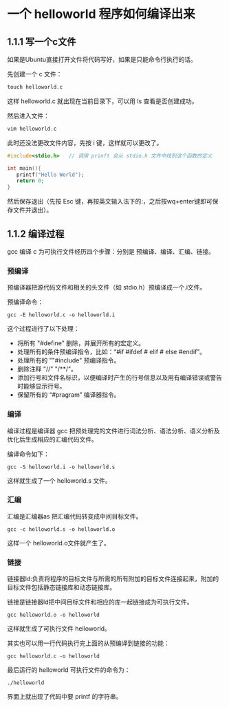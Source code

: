 # 一个 helloworld 程序如何编译出来

[1]: https://wenku.baidu.com/view/a773139d1937f111f18583d049649b6648d70912.html	"本文来源"



## 1.1.1 写一个c文件

如果是Ubuntu直接打开文件将代码写好，如果是只能命令行执行的话。

先创建一个 c 文件：

```c
touch helloworld.c
```

这样 helloworld.c 就出现在当前目录下，可以用 ls 查看是否创建成功。

然后进入文件：

```c++
vim helloworld.c
```

此时还没法更改文件内容，先按 i 键，这样就可以更改了。

```c
#include<stdio.h>	// 调用 prinft 会从 stdio.h 文件中找到这个函数的定义

int main(){
   printf("Hello World");
   return 0;
}
```

然后保存退出（先按 Esc 键，再按英文输入法下的:，之后按wq+enter键即可保存文件并退出）。

## 1.1.2 编译过程

gcc 编译 c 为可执行文件经历四个步骤：分别是 预编译、编译、汇编、链接。

### 预编译

预编译器把源代码文件和相关的头文件（如 stdio.h）预编译成一个.i文件。

预编译命令：

```
gcc -E helloworld.c -o helloworld.i
```

这个过程进行了以下处理：

* 将所有 "#define" 删除，并展开所有的宏定义。
* 处理所有的条件预编译指令，比如：“#if #ifdef # elif # else #endif”。
* 处理所有的 ""#include" 预编译指令。
* 删除注释 "//"  "/**/"。
* 添加行号和文件名标识，以便编译时产生的行号信息以及用有编译错误或警告时能够显示行号。
* 保留所有的 “#pragram” 编译器指令。

### 编译

编译过程是编译器 gcc 把预处理完的文件进行词法分析、语法分析、语义分析及优化后生成相应的汇编代码文件。

编译命令如下：

```
gcc -S helloworld.i -o helloworld.s
```

这样就生成了一个 helloworld.s 文件。

### 汇编

汇编是汇编器as 把汇编代码转变成中间目标文件。

```
gcc -c helloworld.s -o helloworld.o
```

这样一个 helloworld.o文件就产生了。

### 链接

链接器ld:负责将程序的目标文件与所需的所有附加的目标文件连接起来，附加的目标文件包括静态链接库和动态链接库。

链接是链接器ld把中间目标文件和相应的库一起链接成为可执行文件。

```
gcc helloworld.o -o helloworld
```

这样就生成了可执行文件 helloworld。

其实也可以用一行代码执行完上面的从预编译到链接的功能：

```
gcc helloworld.c -o helloworld
```

最后运行的 helloworld 可执行文件的命令为：

```
./helloworld
```

界面上就出现了代码中要 printf 的字符串。


